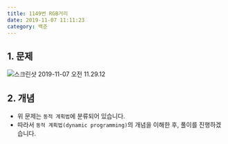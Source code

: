```yaml
---
title: 1149번 RGB거리
date: 2019-11-07 11:11:23
category: 백준
---
```


## 1. 문제

![스크린샷 2019-11-07 오전 11.29.12](https://tva1.sinaimg.cn/large/006y8mN6gy1g8p9rbcpp8j30wa0n8go0.jpg)



## 2. 개념

- 위 문제는 `동적 계획법`에 분류되어 있습니다.
- 따라서 `동적 계획법(dynamic programming)`의 개념을 이해한 후, 풀이를 진행하겠습니다.





